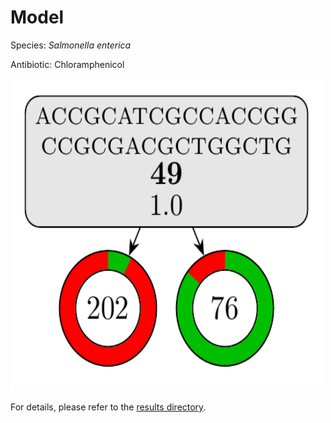 
# Model

Species: *Salmonella enterica*

Antibiotic: Chloramphenicol

<a href="./model.pdf"><img src="./model.png" width=500 height=500 /></a>

For details, please refer to the [results directory](../../../../../results/cart_b/salmonella%20enterica/chloramphenicol/repeat_3/).

